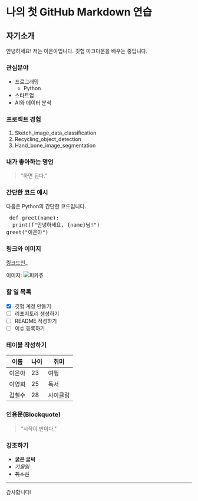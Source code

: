 # 나의 첫 GitHub Markdown 연습

## 자기소개
안녕하세요! 저는 이은아입니다. 깃헙 마크다운을 배우는 중입니다. 

### 관심분야
- 프로그래밍
  - Python
- 스타트업
- AI와 데이터 분석

### 프로젝트 경험
1. Sketch_image_data_classification
2. Recycling_object_detection
3. Hand_bone_image_segmentation

### 내가 좋아하는 명언
> "하면 된다."

### 간단한 코드 예시
다음은 Python의 간단한 코드입니다.

<pre> def greet(name): 
  print(f"안녕하세요, {name}님!") 
greet("이은아")
</pre>

### 링크와 이미지
[링크드인](https://www.linkedin.com/in/%EC%9D%80%EC%95%84-%EC%9D%B4-61b347321/)_

이미지:
![피카츄](https://image-cdn.hypb.st/https%3A%2F%2Fkr.hypebeast.com%2Ffiles%2F2017%2F07%2Ftime-15-influential-video-game-characters-0.jpg?q=90&w=1400&cbr=1&fit=max)

### 할 일 목록
- [x] 깃헙 계정 만들기
- [ ] 리포지토리 생성하기
- [ ] README 작성하기
- [ ] 이슈 등록하기

### 테이블 작성하기
| 이름 | 나이 | 취미 |
|-------|-------|-------|
| 이은아 | 23 | 여행 |
| 이영희 | 25 | 독서 |
| 김철수 | 28 | 사이클링 |

### 인용문(Blockquote)
> "시작이 반이다."

### 강조하기
- **굵은 글씨**
- *기울임*
- ~~취소선~~
---
감사합니다!

